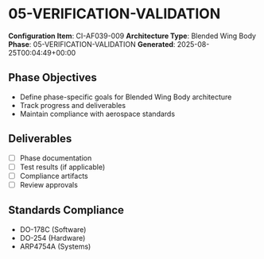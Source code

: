 # 05-VERIFICATION-VALIDATION

**Configuration Item**: CI-AF039-009
**Architecture Type**: Blended Wing Body
**Phase**: 05-VERIFICATION-VALIDATION
**Generated**: 2025-08-25T00:04:49+00:00

## Phase Objectives
- Define phase-specific goals for Blended Wing Body architecture
- Track progress and deliverables
- Maintain compliance with aerospace standards

## Deliverables
- [ ] Phase documentation
- [ ] Test results (if applicable)
- [ ] Compliance artifacts
- [ ] Review approvals

## Standards Compliance
- DO-178C (Software)
- DO-254 (Hardware)
- ARP4754A (Systems)
